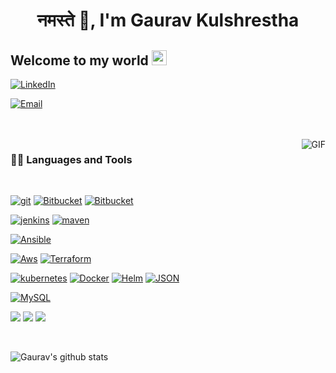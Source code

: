 <!-- ![Devops Engineer](https://user-images.githubusercontent.com/46484569/88458558-8c31eb80-ceac-11ea-8058-a555f9e1b660.png) -->
<h1 align="center"> नमस्ते 👋, I'm Gaurav Kulshrestha</h1>
    
## Welcome to my world <img src="https://github.com/TheDudeThatCode/TheDudeThatCode/blob/master/Assets/Earth.gif" width="24px">


<p align="center">

<a href="www.linkedin.com/in/gaurav-kulshrestha-a0963370"><img alt="LinkedIn" src="https://img.shields.io/badge/LinkedIn-Gaurav kulshrestha-blue?style=flat-square&logo=linkedin"></a>

<a href="mailto:gauravkul13@gmail.com"><img alt="Email" src="https://img.shields.io/badge/Email-gauravkul13@gmail.com-blue?style=flat-square&logo=gmail"></a>

</p>

<br />
<br />

  <img align="right" alt="GIF" src="https://media.giphy.com/media/836HiJc7pgzy8iNXCn/giphy.gif" />
  
### 👨‍💻 Languages and Tools

<br />

[![git](https://img.shields.io/badge/-git-white?style=flat&logo=git&link=https://github.com/gkulshre)](https://github.com/gkulshre)
[![Bitbucket](https://img.shields.io/badge/-Bitbucket-blue?style=flat&logo=bitbucket&link=https://github.com/gkulshre)](https://github.com/gkulshre)
[![Bitbucket](https://img.shields.io/badge/-Gitops-black?style=flat&logo=gitops&link=https://github.com/gkulshre)](https://github.com/gkulshre)

[![jenkins](https://img.shields.io/badge/-jenkins-informational?style=flat&logo=jenkins&link=https://github.com/gkulshre)](https://github.com/gkulshre) 
[![maven](https://img.shields.io/badge/-maven-orange?style=flat&logo=maven&link=https://github.com/gkulshre)](https://github.com/gkulshre)


[![Ansible](https://img.shields.io/badge/-ansible-black?style=flat&logo=ansible&link=https://github.com/gkulshre)](https://github.com/gkulshre) 

[![Aws](https://img.shields.io/badge/-AWS-white?style=flat&logo=amazon&link=https://github.com/gkulshre)](https://github.com/gkulshre) 
[![Terraform](https://img.shields.io/badge/-Terraform-black?style=flat&logo=Terraform&link=https://github.com/gkulshre)](https://github.com/gkulshre)

[![kubernetes](https://img.shields.io/badge/-kubernetes-white?style=flat&logo=kubernetes&link=https://github.com/gkulshre)](https://github.com/gkulshre) 
[![Docker](https://img.shields.io/badge/-Docker-black?style=flat&logo=docker&link=https://github.com/gkulshre)](https://github.com/gkulshre)
[![Helm](https://img.shields.io/badge/-helm-blue?style=flat&logo=helm&link=https://github.com/gkulshre)](https://github.com/gkulshre)
[![JSON](https://img.shields.io/badge/-json-02569B?style=flat&logo=json&link=https://github.com/gkulshre)](https://github.com/gkulshre)

[![MySQL](https://img.shields.io/badge/-MySQL-black?style=flat&logo=mysql&link=https://github.com/gkulshre)](https://github.com/gkulshre)



<img src="https://img.shields.io/badge/-Microsoft%20Word-164ead?style=flat&logo=microsoft%20word"> <img src="https://img.shields.io/badge/-Microsoft%20Excel-026f39?style=flat&logo=microsoft%20excel"> <img src="https://img.shields.io/badge/-Microsoft%20PowerPoint-b9361a?style=flat&logo=microsoft%20powerpoint">


<br>


![Gaurav's github stats](https://github-readme-stats.vercel.app/api?username=gkulshre&count_private=true&show_icons=true&theme=radical&include_all_commits=true)

<br>
